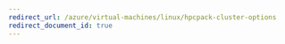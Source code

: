 ```yaml
---
redirect_url: /azure/virtual-machines/linux/hpcpack-cluster-options
redirect_document_id: true
---
```

